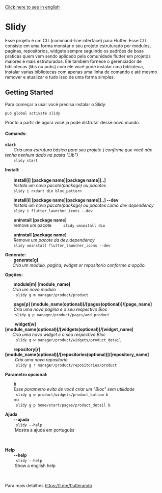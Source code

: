 [Click here to see in english](README.md)

# Slidy

Esse projeto é um CLI (command-line interface) para Flutter.
Esse CLI consiste em uma forma monstar o seu projeto estruturado por modulos, paginas, repositorios, widgets sempre seguindo os padrões de boas praticas quem vem sendo aplicado pela comunidade flutter em projetos maiores e mais estruturados.
Ele também fornece o gerenciador de bibliotecas (libs ou pubs) com ele você pode instalar uma biblioteca, instalar varias bibliotecas com apenas uma linha de comando e até mesmo remover e atualizar e tudo isso de uma forma simples.

## Getting Started

Para começar a usar você precisa instalar o Slidy:

`pub global activate slidy`

Pronto a partir de agora você ja pode disfrutar desse novo mundo. <br>

#### Comands:    
  **start:**  <br>
     &nbsp;&nbsp;&nbsp;&nbsp;&nbsp;&nbsp;&nbsp;*Cria uma estrutura básica para seu projeto ( confirme que você não tenha nenhum dado na pasta "Lib")* <br>
         &nbsp;&nbsp;&nbsp;&nbsp;&nbsp;&nbsp;&nbsp;` slidy start ` <br>

**Install:** <br> <br>
&nbsp;&nbsp;&nbsp;&nbsp;&nbsp;&nbsp;&nbsp;**install[i] [package name][package name][..]** 	 <br>
&nbsp;&nbsp;&nbsp;&nbsp;&nbsp;&nbsp; *Instala um novo pacote(package) ou pacotes* <br>
        &nbsp;&nbsp;&nbsp;&nbsp;&nbsp;&nbsp;&nbsp;` slidy i rxdart dio bloc_pattern ` <br>

&nbsp;&nbsp;&nbsp;&nbsp;&nbsp;&nbsp;&nbsp;**install[i] [package name][package name][..] --dev**  <br>
&nbsp;&nbsp;&nbsp;&nbsp;&nbsp;&nbsp;&nbsp;*Instala um novo pacote(package) ou pacotes como dev dependency* <br>
        &nbsp;&nbsp;&nbsp;&nbsp;&nbsp;&nbsp;&nbsp;` slidy i flutter_launcher_icons --dev ` 


&nbsp;&nbsp;&nbsp;&nbsp;&nbsp;&nbsp;&nbsp;**uninstall [package name]**  <br>
&nbsp;&nbsp;&nbsp;&nbsp;&nbsp;&nbsp;	remove um pacote
        &nbsp;&nbsp;&nbsp;&nbsp;&nbsp;&nbsp;&nbsp;` slidy uninstall dio` 

&nbsp;&nbsp;&nbsp;&nbsp;&nbsp;&nbsp;&nbsp;**uninstall [package name]**  <br>
&nbsp;&nbsp;&nbsp;&nbsp;&nbsp;&nbsp;	*Remove um pacote da dev_dependency* <br>
         &nbsp;&nbsp;&nbsp;&nbsp;&nbsp;&nbsp;&nbsp;` slidy uninstall flutter_launcher_icons --dev  `  <br>

**Generate:** <br>
    &nbsp;&nbsp;&nbsp;&nbsp;&nbsp;&nbsp;&nbsp;**generate[g]**  <br>
&nbsp;&nbsp;&nbsp;&nbsp;&nbsp;&nbsp;*Cria um modulo, pagina, widget or repositorio conforme a opção.* <br>
    
**Opções:** <br>
    
&nbsp;&nbsp;&nbsp;&nbsp;&nbsp;&nbsp;&nbsp;**module[m] [module_name]**  <br>
&nbsp;&nbsp;&nbsp;&nbsp;&nbsp;&nbsp;*Cria um novo modulo* <br/>
             &nbsp;&nbsp;&nbsp;&nbsp;&nbsp;&nbsp;&nbsp;` slidy g m manager/product/product` 
            
&nbsp;&nbsp;&nbsp;&nbsp;&nbsp;&nbsp;&nbsp;**page[p] [module_name(optional)]/[pages(optional)]/[page_name]**	 <br>
&nbsp;&nbsp;&nbsp;&nbsp;&nbsp;&nbsp; *Cria uma nova pagina e o seu respectivo Bloc* <br>
&nbsp;&nbsp;&nbsp;&nbsp;&nbsp;&nbsp;&nbsp;             ` slidy g p manager/product/pages/add_product	` 
            
&nbsp;&nbsp;&nbsp;&nbsp;&nbsp;&nbsp;&nbsp; **widget[w] [module_name(optional)]/[widgets(optional)]/[widget_name]**  <br>
&nbsp;&nbsp;&nbsp;&nbsp;&nbsp;&nbsp;*Cria uma novo widget e o seu respectivo Bloc* <br>
             &nbsp;&nbsp;&nbsp;&nbsp;&nbsp;&nbsp;&nbsp;` slidy g w manager/product/widgets/product_detail` 
            
&nbsp;&nbsp;&nbsp;&nbsp;&nbsp;&nbsp;&nbsp;**repository[r] [module_name(optional)]/[repositories(optional)]/[repository_name]** <br>
&nbsp;&nbsp;&nbsp;&nbsp;&nbsp;&nbsp;&nbsp; *Cria uma novo repositorio* <br/>
             &nbsp;&nbsp;&nbsp;&nbsp;&nbsp;&nbsp;&nbsp;` slidy g r manager/product/repositories/product` 
    

**Parametro opcional:** <br>

&nbsp;&nbsp;&nbsp;&nbsp;&nbsp;&nbsp;&nbsp;**b**  <br>
&nbsp;&nbsp;&nbsp;&nbsp;&nbsp;&nbsp;&nbsp;*Esse parametro evita de você criar um "Bloc" sem utilidade* <br>
        &nbsp;&nbsp;&nbsp;&nbsp;&nbsp;&nbsp;&nbsp;` slidy g w product/widgets/product_buttom b`  <br/>
        &nbsp;&nbsp;&nbsp;&nbsp;&nbsp;&nbsp;&nbsp;ou <br/>
        &nbsp;&nbsp;&nbsp;&nbsp;&nbsp;&nbsp;&nbsp;` slidy g p home/start/pages/product_detail b`  <br/>

**Ajuda** <br>
&nbsp;&nbsp;&nbsp;&nbsp;&nbsp;&nbsp;&nbsp;**--ajuda** <br/>
    &nbsp;&nbsp;&nbsp;&nbsp;&nbsp;&nbsp;&nbsp;` slidy --help` <br>
&nbsp;&nbsp;&nbsp;&nbsp;&nbsp;&nbsp;&nbsp;&nbsp;Mostra a ajuda em português <br/><br/><br/>

**Help** <br>
&nbsp;&nbsp;&nbsp;&nbsp;&nbsp;&nbsp;&nbsp;**--help** <br/>
    &nbsp;&nbsp;&nbsp;&nbsp;&nbsp;&nbsp;&nbsp;` slidy --help` <br>
&nbsp;&nbsp;&nbsp;&nbsp;&nbsp;&nbsp;&nbsp;&nbsp;Show a english help <br/><br/><br/>

Para mais detalhes https://t.me/flutterando
